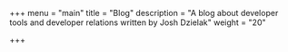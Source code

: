 +++
menu = "main"
title = "Blog"
description = "A blog about developer tools and developer relations written by Josh Dzielak"
weight = "20"

+++
